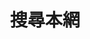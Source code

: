 ---
title: "搜尋本網" # in any language you want
layout: "search" # necessary for search
# url: "/archive"
# description: "搜尋本網"
summary: "搜尋本網"
placeholder: "搜尋本網"
---